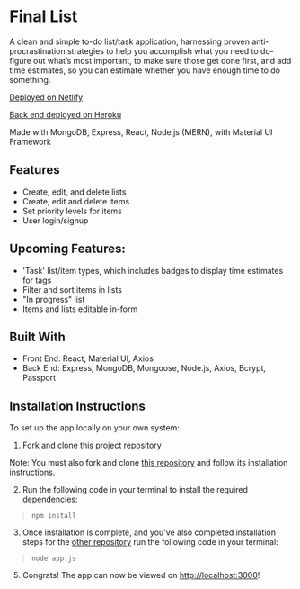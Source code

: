# Final List
A clean and simple to-do list/task application, harnessing proven anti-procrastination strategies to help you accomplish what you need to do- figure out what’s most important, to make sure those get done first, and add time estimates, so you can estimate whether you have enough time to do something. 

 [Deployed on Netlify](https://final-list.netlify.app/)
 
 [Back end deployed on Heroku](https://final-list.herokuapp.com/)

 Made with MongoDB, Express, React, Node.js (MERN), with Material UI Framework 


## Features
- Create, edit, and delete lists
- Create, edit and delete items 
- Set priority levels for items
- User login/signup 

## Upcoming Features:
- 'Task' list/item types, which includes badges to display time estimates for tags
- Filter and sort items in lists
- "In progress" list
- Items and lists editable in-form

## Built With
- Front End: React, Material UI, Axios
- Back End: Express, MongoDB, Mongoose, Node.js, Axios, Bcrypt, Passport

## Installation Instructions
To set up the app locally on your own system:
1. Fork and clone this project repository 

Note: You must also fork and clone [this repository](https://github.com/lmadkins/final-list-frontend) and follow its installation instructions.

2. Run the following code in your terminal to install the required dependencies:

>  `npm install`

3.  Once installation is complete, and you've also completed installation steps for the [other repository](https://github.com/lmadkins/final-list-frontend) run the following code in your terminal:

>  `node app.js`

5. Congrats! The app can now be viewed on [http://localhost:3000](http://localhost:3000)!
